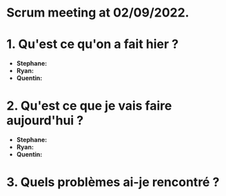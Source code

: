 # Scrum meeting at 02/09/2022.

# 1. Qu'est ce qu'on a fait hier ?
* **Stephane:**
* **Ryan:**
* **Quentin:**




# 2. Qu'est ce que je vais faire aujourd'hui ?
* **Stephane:**
* **Ryan:**
* **Quentin:**

# 3. Quels problèmes ai-je rencontré ?
